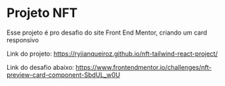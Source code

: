 # Projeto NFT

Esse projeto é pro desafio do site Front End Mentor, criando um card responsivo

Link do projeto:
https://ryiianqueiroz.github.io/nft-tailwind-react-project/

Link do desafio abaixo:
https://www.frontendmentor.io/challenges/nft-preview-card-component-SbdUL_w0U
